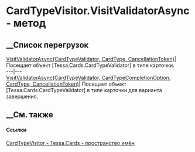 # CardTypeVisitor.VisitValidatorAsync - метод
##  __Список перегрузок
[VisitValidatorAsync(CardTypeValidator, CardType,
CancellationToken)](M_Tessa_Cards_CardTypeVisitor_VisitValidatorAsync.htm)|
Посещает объект [Tessa.Cards.CardTypeValidator] в типе карточки.  
---|---  
[VisitValidatorAsync(CardTypeValidator, CardTypeCompletionOption, CardType,
CancellationToken)](M_Tessa_Cards_CardTypeVisitor_VisitValidatorAsync_1.htm)|
Посещает объект [Tessa.Cards.CardTypeValidator] в типе карточки для варианта
завершения.  
## __См. также
#### Ссылки
[CardTypeVisitor - ](T_Tessa_Cards_CardTypeVisitor.htm)
[Tessa.Cards - пространство имён](N_Tessa_Cards.htm)
